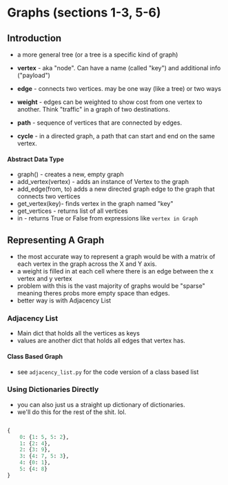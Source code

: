 # Graphs (sections 1-3, 5-6)

## Introduction 
-   a more general tree (or a tree is a specific kind of graph)

- **vertex** - aka "node". Can have a name (called "key") and additional info ("payload")
- **edge** - connects two vertices. may be one way (like a tree) or two ways 
- **weight** - edges can be weighted to show cost from one vertex to another. Think "traffic" in a graph of two destinations. 
- **path** - sequence of vertices that are connected by edges. 
- **cycle** - in a directed graph, a path that can start and end on the same vertex. 


#### Abstract Data Type 
- graph() - creates a new, empty graph
- add_vertex(vertex) - adds an instance of Vertex to the graph
- add_edge(from, to) adds a new directed graph edge to the graph that connects two vertices 
- get_vertex(key)- finds vertex in the graph named "key"
- get_vertices - returns list of all vertices 
- in - returns True or False from expressions like `vertex in Graph` 


## Representing A Graph

- the most accurate way to represent a graph would be with a matrix of each vertex in the graph across the X and Y axis. 
- a weight is filled in at each cell where there is an edge between the x vertex and y vertex
- problem with this is the vast majority of graphs would be "sparse" meaning theres probs more empty space than edges. 
- better way is with Adjacency List 

### Adjacency List 
- Main dict that holds all the vertices as keys
- values are another dict that holds all edges that vertex has.
 

#### Class Based Graph 
- see `adjacency_list.py` for the code version of a class based list 

### Using Dictionaries Directly 
- you can also just us a straight up dictionary of dictionaries. 
- we'll do this for the rest of the shit. lol. 

```python 

{
    0: {1: 5, 5: 2},
    1: {2: 4},
    2: {3: 9},
    3: {4: 7, 5: 3},
    4: {0: 1},
    5: {4: 8}
}
```
